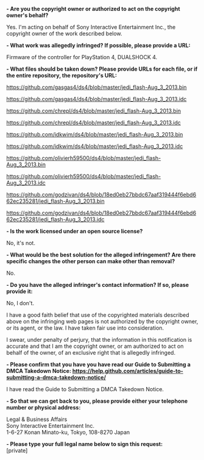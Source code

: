 **- Are you the copyright owner or authorized to act on the copyright owner's behalf?**

Yes. I'm acting on behalf of Sony Interactive Entertainment Inc., the copyright owner of the work described below.

**- What work was allegedly infringed? If possible, please provide a URL:**  

Firmware of the controller for PlayStation 4, DUALSHOCK 4.

**- What files should be taken down? Please provide URLs for each file, or if the entire repository, the repository's URL:**  

https://github.com/gasgas4/ds4/blob/master/jedi_flash-Aug_3_2013.bin

https://github.com/gasgas4/ds4/blob/master/jedi_flash-Aug_3_2013.idc

https://github.com/chrepl/ds4/blob/master/jedi_flash-Aug_3_2013.bin

https://github.com/chrepl/ds4/blob/master/jedi_flash-Aug_3_2013.idc

https://github.com/idkwim/ds4/blob/master/jedi_flash-Aug_3_2013.bin

https://github.com/idkwim/ds4/blob/master/jedi_flash-Aug_3_2013.idc

https://github.com/olivierh59500/ds4/blob/master/jedi_flash-Aug_3_2013.bin

https://github.com/olivierh59500/ds4/blob/master/jedi_flash-Aug_3_2013.idc

https://github.com/godzivan/ds4/blob/18ed0eb27bbdc67aaf319444f6ebd662ec235281/jedi_flash-Aug_3_2013.bin

https://github.com/godzivan/ds4/blob/18ed0eb27bbdc67aaf319444f6ebd662ec235281/jedi_flash-Aug_3_2013.idc

**- Is the work licensed under an open source license?**  

No, it's not.

**- What would be the best solution for the alleged infringement? Are there specific changes the other person can make other than removal?**  

No.

**- Do you have the alleged infringer's contact information? If so, please provide it:**  

No, I don't.

I have a good faith belief that use of the copyrighted materials described above on the infringing web pages is not authorized by the copyright owner, or its agent, or the law. I have taken fair use into consideration.

I swear, under penalty of perjury, that the information in this notification is accurate and that I am the copyright owner, or am authorized to act on behalf of the owner, of an exclusive right that is allegedly infringed.

**- Please confirm that you have you have read our Guide to Submitting a DMCA Takedown Notice: https://help.github.com/articles/guide-to-submitting-a-dmca-takedown-notice/**  

I have read the Guide to Submitting a DMCA Takedown Notice.

**- So that we can get back to you, please provide either your telephone number or physical address:**  

Legal & Business Affairs  
Sony Interactive Entertainment Inc.  
1-6-27 Konan Minato-ku, Tokyo, 108-8270 Japan

**- Please type your full legal name below to sign this request:**  
[private]
